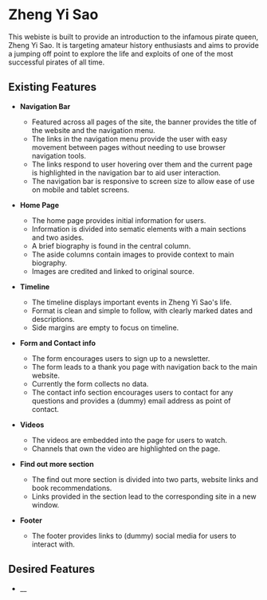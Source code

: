 # Zheng Yi Sao

This webiste is built to provide an introduction to the infamous pirate queen, Zheng Yi Sao. It is targeting amateur history enthusiasts and aims to provide a jumping off point to explore the life and exploits of one of the most successful pirates of all time.

## Existing Features

- __Navigation Bar__

  - Featured across all pages of the site, the banner provides the title of the website and the navigation menu. 
  - The links in the navigation menu provide the user with easy movement between pages without needing to use browser navigation tools.
  - The links respond to user hovering over them and the current page is highlighted in the navigation bar to aid user interaction.
  - The navigation bar is responsive to screen size to allow ease of use on mobile and tablet screens.

- __Home Page__
  - The home page provides initial information for users.
  - Information is divided into sematic elements with a main sections and two asides.
  - A brief biography is found in the central column.
  - The aside columns contain images to provide context to main biography.
  - Images are credited and linked to original source.

- __Timeline__
  - The timeline displays important events in Zheng Yi Sao's life.
  - Format is clean and simple to follow, with clearly marked dates and descriptions.
  - Side margins are empty to focus on timeline.

- __Form and Contact info__
  - The form encourages users to sign up to a newsletter.
  - The form leads to a thank you page with navigation back to the main website.
  - Currently the form collects no data.
  - The contact info section encourages users to contact for any questions and provides a (dummy) email address as point of contact.

- __Videos__
  - The videos are embedded into the page for users to watch.
  - Channels that own the video are highlighted on the page.

- __Find out more section__
  - The find out more section is divided into two parts, website links and book recommendations.
  - Links provided in the section lead to the corresponding site in a new window.

- __Footer__
  - The footer provides links to (dummy) social media for users to interact with.

## Desired Features

- __


